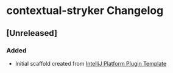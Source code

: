 <!-- Keep a Changelog guide -> https://keepachangelog.com -->

# contextual-stryker Changelog

## [Unreleased]
### Added
- Initial scaffold created from [IntelliJ Platform Plugin Template](https://github.com/JetBrains/intellij-platform-plugin-template)
